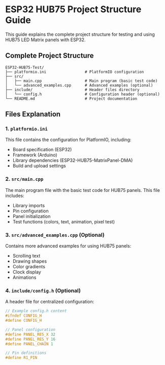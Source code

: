 # ESP32 HUB75 Project Structure Guide

This guide explains the complete project structure for testing and using HUB75 LED Matrix panels with ESP32.

## Complete Project Structure

```
ESP32-HUB75-Test/
├── platformio.ini                 # PlatformIO configuration
├── src/
│   ├── main.cpp                   # Main program (basic test code)
│   └── advanced_examples.cpp      # Advanced examples (optional)
├── include/                       # Header files directory
│   └── config.h                   # Configuration header (optional)
└── README.md                      # Project documentation
```

## Files Explanation

### 1. `platformio.ini`
This file contains the configuration for PlatformIO, including:
- Board specification (ESP32)
- Framework (Arduino)
- Library dependencies (ESP32-HUB75-MatrixPanel-DMA)
- Build and upload settings

### 2. `src/main.cpp`
The main program file with the basic test code for HUB75 panels. This file includes:
- Library imports
- Pin configuration
- Panel initialization
- Test functions (colors, text, animation, pixel test)

### 3. `src/advanced_examples.cpp` (Optional)
Contains more advanced examples for using HUB75 panels:
- Scrolling text
- Drawing shapes
- Color gradients
- Clock display
- Animations

### 4. `include/config.h` (Optional)
A header file for centralized configuration:
```cpp
// Example config.h content
#ifndef CONFIG_H
#define CONFIG_H

// Panel configuration
#define PANEL_RES_X 32
#define PANEL_RES_Y 16
#define PANEL_CHAIN 1

// Pin definitions
#define R1_PIN
